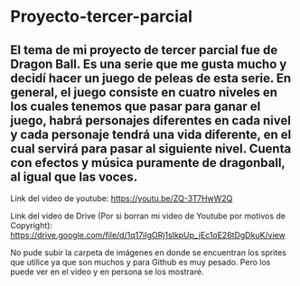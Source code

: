 # Proyecto-tercer-parcial

## El tema de mi proyecto de tercer parcial fue de Dragon Ball. Es una serie que me gusta mucho y decidí hacer un juego de peleas de esta serie. En general, el juego consiste en cuatro niveles en los cuales tenemos que pasar para ganar el juego, habrá personajes diferentes en cada nivel y cada personaje tendrá una vida diferente, en el cual servirá para pasar al siguiente nivel. Cuenta con efectos y música puramente de dragonball, al igual que las voces.

Link del video de youtube: https://youtu.be/ZQ-3T7HwW2Q

Link del video de Drive (Por si borran mi video de Youtube por motivos de Copyright): https://drive.google.com/file/d/1q17iIgORj1sIkpUp_jEc1oE26tDgDkuK/view

No pude subir la carpeta de imágenes en donde se encuentran los sprites que utilice ya que son muchos y para Github es muy pesado. Pero los puede ver en el video
y en persona se los mostraré.
